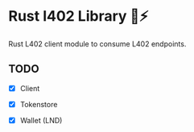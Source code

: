 # Rust l402 Library 🦀⚡

Rust L402 client module to consume L402 endpoints. 

## TODO 

- [x] Client
- [x] Tokenstore
- [x] Wallet (LND)
  
